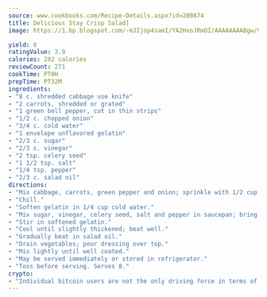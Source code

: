 ```yaml
---
source: www.cookbooks.com/Recipe-Details.aspx?id=200874
title: Delicious Stay Crisp Salad]
image: https://1.bp.blogspot.com/-mJIjop4samI/YA2HxoJRmOI/AAAAAAAABgw/9Q6cN5purxQQ0M3111-VxRXtHYk4x987wCLcBGAsYHQ/s320/19.png

yield: 6
ratingValue: 3.9
calories: 202 calories
reviewCount: 271
cookTime: PT0H
prepTime: PT32M
ingredients:
- "8 c. shredded cabbage use knife"
- "2 carrots, shredded or grated"
- "1 green bell pepper, cut in thin strips"
- "1/2 c. chopped onion"
- "3/4 c. cold water"
- "1 envelope unflavored gelatin"
- "2/3 c. sugar"
- "2/3 c. vinegar"
- "2 tsp. celery seed"
- "1 1/2 tsp. salt"
- "1/4 tsp. pepper"
- "2/3 c. salad oil"
directions:
- "Mix cabbage, carrots, green pepper and onion; sprinkle with 1/2 cup cold water."
- "Chill."
- "Soften gelatin in 1/4 cup cold water."
- "Mix sugar, vinegar, celery seed, salt and pepper in saucepan; bring to boil."
- "Stir in softened gelatin."
- "Cool until slightly thickened; beat well."
- "Gradually beat in salad oil."
- "Drain vegetables; pour dressing over top."
- "Mix lightly until well coated."
- "May be served immediately or stored in refrigerator."
- "Toss before serving. Serves 8."
crypto:
- "Individual bitcoin users are not the only driving force in terms of securing the bitcoin network."
---
```


